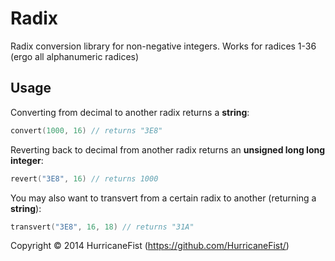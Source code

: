 # Radix

Radix conversion library for non-negative integers. Works for radices 1-36 (ergo all alphanumeric radices)

## Usage

Converting from decimal to another radix returns a __string__:
```cpp
convert(1000, 16) // returns "3E8"
```

Reverting back to decimal from another radix returns an __unsigned long long integer__:
```cpp
revert("3E8", 16) // returns 1000
```

You may also want to transvert from a certain radix to another (returning a __string__):
```cpp
transvert("3E8", 16, 18) // returns "31A"
```

Copyright © 2014 HurricaneFist (https://github.com/HurricaneFist/)
